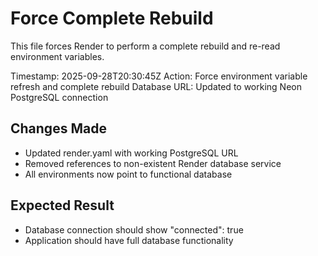 # Force Complete Rebuild

This file forces Render to perform a complete rebuild and re-read environment variables.

Timestamp: 2025-09-28T20:30:45Z
Action: Force environment variable refresh and complete rebuild
Database URL: Updated to working Neon PostgreSQL connection

## Changes Made
- Updated render.yaml with working PostgreSQL URL
- Removed references to non-existent Render database service
- All environments now point to functional database

## Expected Result
- Database connection should show "connected": true
- Application should have full database functionality